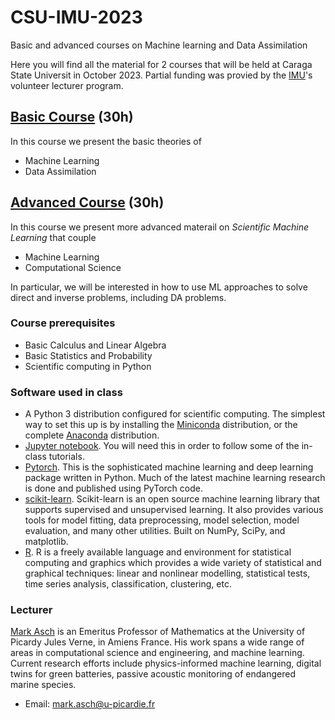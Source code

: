 # CSU-IMU-2023
 Basic and advanced courses on Machine learning and Data Assimilation
 
 Here you will find all the material for 2 courses that will be held at Caraga State Universit in October 2023. Partial funding was provied by the [IMU](https://www.mathunion.org/cdc/lecturing/volunteer-lecturer-program)'s volunteer lecturer program.
 
 ## [Basic Course](01basic-course) (30h)
 
 In this course we present the basic theories of
 
 - Machine Learning
 - Data Assimilation
 
 
 ## [Advanced Course](02advanced-course) (30h)
 
 In this course we present more advanced materail on *Scientific Machine Learning* that couple
 
 - Machine Learning
 - Computational Science
 
 In particular, we will be interested in how to use ML approaches to solve direct and inverse problems, including DA problems.


### Course prerequisites

- Basic Calculus and Linear Algebra
- Basic Statistics and Probability
- Scientific computing in Python

### Software used in class

- A Python 3 distribution configured for scientific computing. The simplest way to set this up is by installing the [Miniconda](https://docs.conda.io/en/latest/miniconda.html) distribution, or the complete [Anaconda](https://anaconda.org/anaconda/python) distribution. 
- [Jupyter notebook](http://jupyter.org/). You will need this in order to follow some of the in-class tutorials.
- [Pytorch](https://pytorch.org/). This is the sophisticated machine learning and deep learning  package written in Python. Much of the latest machine learning research is done and published using PyTorch code.
- [scikit-learn](https://scikit-learn.org/stable/). Scikit-learn is an open source machine learning library that supports supervised and unsupervised learning. It also provides various tools for model fitting, data preprocessing, model selection, model evaluation, and many other utilities.  Built on NumPy, SciPy, and matplotlib.
- [R](https://cran.r-project.org/). R is a freely available language and environment for statistical computing and graphics which provides a wide variety of statistical and graphical techniques: linear and nonlinear modelling, statistical tests, time series analysis, classification, clustering, etc.


### Lecturer

[Mark Asch](https://markasch.github.io/DT-tbx-v1/) is an Emeritus Professor of Mathematics at the University of Picardy Jules Verne, in Amiens France.  His work spans a wide range of areas in computational science and engineering, and machine learning. Current research efforts include physics-informed machine learning, digital twins for green batteries, passive acoustic monitoring of endangered marine species.

- Email: <mark.asch@u-picardie.fr>
